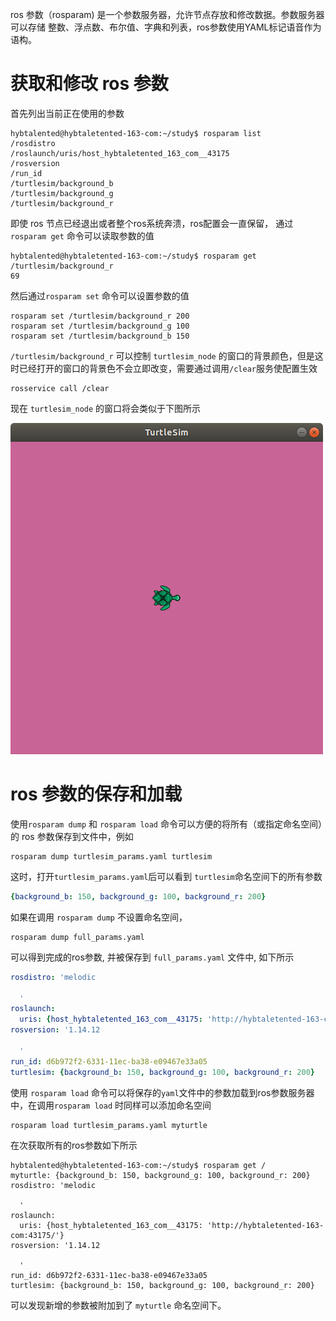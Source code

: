 ros 参数（rosparam) 是一个参数服务器，允许节点存放和修改数据。参数服务器可以存储 整数、浮点数、布尔值、字典和列表，ros参数使用YAML标记语音作为语构。

# 获取和修改 ros 参数

首先列出当前正在使用的参数 
```shell
hybtalented@hybtaletented-163-com:~/study$ rosparam list
/rosdistro
/roslaunch/uris/host_hybtaletented_163_com__43175
/rosversion
/run_id
/turtlesim/background_b
/turtlesim/background_g
/turtlesim/background_r
```

即使 ros 节点已经退出或者整个ros系统奔溃，ros配置会一直保留，
通过`rosparam get` 命令可以读取参数的值
```shell
hybtalented@hybtaletented-163-com:~/study$ rosparam get /turtlesim/background_r
69
```
然后通过`rosparam set` 命令可以设置参数的值
```shell
rosparam set /turtlesim/background_r 200
rosparam set /turtlesim/background_g 100
rosparam set /turtlesim/background_b 150
```
`/turtlesim/background_r` 可以控制 `turtlesim_node` 的窗口的背景颜色，但是这时已经打开的窗口的背景色不会立即改变，需要通过调用`/clear`服务使配置生效
```shell
rosservice call /clear
```
现在 `turtlesim_node` 的窗口将会类似于下图所示

![窗口背景色预览](./image/ros_param_set_turtlesim_background.png)

# ros 参数的保存和加载
使用`rosparam dump` 和 `rosparam load` 命令可以方便的将所有（或指定命名空间）的 ros 参数保存到文件中，例如
```shell
rosparam dump turtlesim_params.yaml turtlesim
```
这时，打开`turtlesim_params.yaml`后可以看到 `turtlesim`命名空间下的所有参数

```yaml
{background_b: 150, background_g: 100, background_r: 200}
```
如果在调用 `rosparam dump` 不设置命名空间，
```shell
rosparam dump full_params.yaml
```
可以得到完成的ros参数, 并被保存到 `full_params.yaml` 文件中, 如下所示
```yaml
rosdistro: 'melodic

  '
roslaunch:
  uris: {host_hybtaletented_163_com__43175: 'http://hybtaletented-163-com:43175/'}
rosversion: '1.14.12

  '
run_id: d6b972f2-6331-11ec-ba38-e09467e33a05
turtlesim: {background_b: 150, background_g: 100, background_r: 200}
```

使用 `rosparam load` 命令可以将保存的`yaml`文件中的参数加载到ros参数服务器中，在调用`rosparam load` 时同样可以添加命名空间
```shell
rosparam load turtlesim_params.yaml myturtle
```
在次获取所有的ros参数如下所示
```shell
hybtalented@hybtaletented-163-com:~/study$ rosparam get /
myturtle: {background_b: 150, background_g: 100, background_r: 200}
rosdistro: 'melodic

  '
roslaunch:
  uris: {host_hybtaletented_163_com__43175: 'http://hybtaletented-163-com:43175/'}
rosversion: '1.14.12

  '
run_id: d6b972f2-6331-11ec-ba38-e09467e33a05
turtlesim: {background_b: 150, background_g: 100, background_r: 200}
```
可以发现新增的参数被附加到了 `myturtle` 命名空间下。